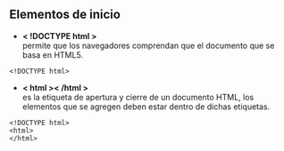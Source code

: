 ## Elementos de inicio
*  **< !DOCTYPE html >**
<br>permite que los navegadores comprendan que el documento que se basa en HTML5.
~~~
<!DOCTYPE html>
~~~
*  **< html >< /html >**
<br> es la etiqueta de apertura y cierre de un documento HTML, los elementos que se agregen deben estar dentro de dichas etiquetas.
~~~
<!DOCTYPE html>
<html>
</html>
~~~
